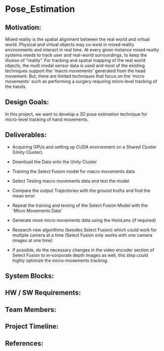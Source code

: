 # Pose_Estimation

## Motivation:
Mixed reality is the spatial alignment between the real world and virtual world. Physical and virtual objects may co-exist in mixed reality environments and interact in real time. At every given instance mixed reality systems needs to track user and real-world surroundings, to keep the illusion of “reality”. For tracking and spatial mapping of the real world objects, the multi modal sensor data is used and most of the existing techniques support the 'macro movements' generated from the head movement. But, there are limited techniques that focus on the 'micro movements' such as performing a surgery requiring micro level tracking of the hands. 

## Design Goals:
In this project, we want to develop a 3D pose estimation technique for micro-level tracking of hand movements. 

## Deliverables:
* Acquiring GPUs and setting up CUDA environment on a Shared Cluster (Unity Cluster). 
* Download the Data onto the Unity Cluster 
* Training the Select Fusion model for macro movements data 
* Select Testing macro movements data and test the model 
* Compare the output Trajectories with the ground truths and find the mean error  
* Repeat the training and testing of the Select Fusion Model with the 'Micro Movements Data' 
* Generate more micro movements data using the HoloLens (if required) 

* Research new algorithms (besides Select Fusion) which could work for multiple camera at a time (Select Fusion only works with one camera images at one time) 
* If possible, do the necessary changes in the video encoder section of Select Fusion to in-corporate depth images as well, this step could highly optimize the micro-movements tracking. 

## System Blocks: 
## HW / SW Requirements: 
## Team Members: 
## Project Timeline: 
## References: 
